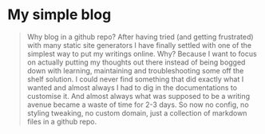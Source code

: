 # My simple blog

> Why blog in a github repo?
> After having tried (and getting frustrated) with many static site generators I have finally settled with one of the simplest way to put my writings online. Why? Because I want to focus on actually putting my thoughts out there instead of being bogged down with learning, maintaining and troubleshooting some off the shelf solution. I could never find something that did exactly what I wanted and almost always I had to dig in the documentations to customise it. And almost always what was supposed to be a writing avenue became a waste of time for 2-3 days.
> So now no config, no styling tweaking, no custom domain, just a collection of markdown files in a github repo.

